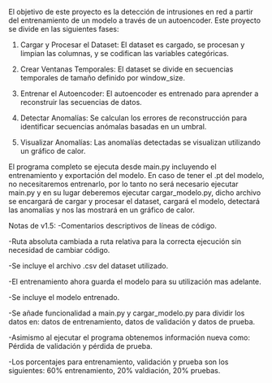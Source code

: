 El objetivo de este proyecto es la detección de intrusiones en red a partir del entrenamiento de un modelo a través de un autoencoder. Este proyecto se divide en las siguientes fases:

1. Cargar y Procesar el Dataset:
El dataset es cargado, se procesan y limpian las columnas, y se codifican las variables categóricas.

2. Crear Ventanas Temporales:
El dataset se divide en secuencias temporales de tamaño definido por window_size.

3. Entrenar el Autoencoder:
El autoencoder es entrenado para aprender a reconstruir las secuencias de datos.

4. Detectar Anomalías:
Se calculan los errores de reconstrucción para identificar secuencias anómalas basadas en un umbral.

5. Visualizar Anomalías:
Las anomalías detectadas se visualizan utilizando un gráfico de calor.

El programa completo se ejecuta desde main.py incluyendo el entrenamiento y exportación del modelo.
En caso de tener el .pt del modelo, no necesitaremos entrenarlo, por lo tanto no será necesario ejecutar main.py y en su lugar deberemos ejecutar cargar_modelo.py, dicho archivo se encargará de cargar y procesar el dataset, cargará el modelo, detectará las anomalías y nos las mostrará en un gráfico de calor.


Notas de v1.5:
-Comentarios descriptivos de líneas de código.

-Ruta absoluta cambiada a ruta relativa para la correcta ejecución sin necesidad de cambiar código.

-Se incluye el archivo .csv del dataset utilizado.

-El entrenamiento ahora guarda el modelo para su utilización mas adelante.

-Se incluye el modelo entrenado.

-Se añade funcionalidad a main.py y cargar_modelo.py para dividir los datos en: datos de entrenamiento, datos de validación y datos de prueba.

-Asimismo al ejecutar el programa obtenemos información nueva como: Pérdida de validación y pérdida de prueba.

-Los porcentajes para entrenamiento, validación y prueba son los siguientes: 60% entrenamiento, 20% valdiación, 20% pruebas.
